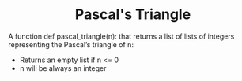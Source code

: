 # <div align="center">Pascal's Triangle</div>

A function def pascal_triangle(n): that returns a list of lists of integers representing the Pascal’s triangle of n:
- Returns an empty list if n <= 0
- n will be always an integer
